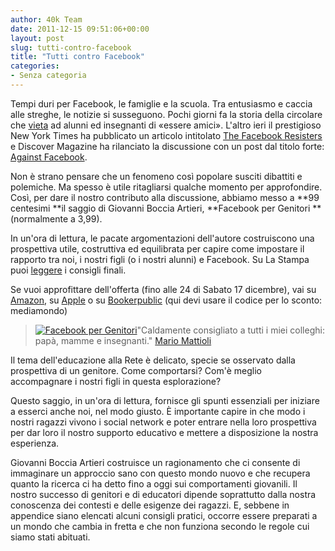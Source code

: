 ```yaml
---
author: 40k Team
date: 2011-12-15 09:51:06+00:00
layout: post
slug: tutti-contro-facebook
title: "Tutti contro Facebook"
categories:
- Senza categoria
---
```


Tempi duri per Facebook, le famiglie e la scuola. Tra entusiasmo e caccia alle streghe, le notizie si susseguono. Pochi giorni fa la storia della circolare che [vieta](http://www.repubblica.it/scuola/2011/12/06/news/prof_alunni_facebook-26155010/?ref=HRERO-1) ad alunni ed insegnanti di «essere amici». L'altro ieri il prestigioso New York Times ha pubblicato un articolo intitolato [The Facebook Resisters](http://www.nytimes.com/2011/12/14/technology/shunning-facebook-and-living-to-tell-about-it.html) e Discover Magazine ha rilanciato la discussione con un post dal titolo forte: [Against Facebook](http://blogs.discovermagazine.com/gnxp/2011/12/against-facebook/?utm_source=feedburner&utm_medium=feed&utm_campaign=Feed%3A+GeneExpressionBlog+%28Gene+Expression%29&utm_content=Google+Reader).

Non è strano pensare che un fenomeno così popolare susciti dibattiti e polemiche. Ma spesso è utile ritagliarsi qualche momento per approfondire. Così, per dare il nostro contributo alla discussione, abbiamo messo a **99 centesimi **il saggio di Giovanni Boccia Artieri, **Facebook per Genitori **(normalmente a 3,99).

In un'ora di lettura, le pacate argomentazioni dell'autore costruiscono una prospettiva utile, costruttiva ed equilibrata per capire come impostare il rapporto tra noi, i nostri figli (o i nostri alunni) e Facebook. Su La Stampa puoi [leggere](http://www.lastampa.it/_web/cmstp/tmplrubriche/tecnologia/grubrica.asp?ID_blog=30&ID_articolo=9131&ID_sezione=38&sezione) i consigli finali.

Se vuoi approfittare dell'offerta (fino alle 24 di Sabato 17 dicembre), vai su [Amazon](http://www.amazon.it/Facebook-per-genitori-ebook/dp/B006M5JFSA/ref=pd_ecc_rvi_3), su [Apple](http://www.amazon.it/Facebook-per-genitori-ebook/dp/B006M5JFSA/ref=pd_ecc_rvi_3) o su [Bookerpublic](http://www.bookrepublic.it/book/9788865860649-facebook-per-genitori/) (qui devi usare il codice per lo sconto: mediamondo)


> [![Facebook per Genitori](http://quarantak.wpengine.com/wp-content/uploads/2011/12/fb.jpg)](http://quarantak.wpengine.com/wp-content/uploads/2011/12/fb.jpg)"Caldamente consigliato a tutti i miei colleghi: papà, mamme e insegnanti."
[Mario Mattioli](http://www.goodreads.com/book/show/11595111-facebook-per-genitori)

Il tema dell'educazione alla Rete è delicato, specie se osservato dalla prospettiva di un genitore.
Come comportarsi? Com'è meglio accompagnare i nostri figli in questa esplorazione?

Questo saggio, in un'ora di lettura, fornisce gli spunti essenziali per iniziare a esserci anche noi, nel modo giusto. È importante capire in che modo i nostri ragazzi vivono i social network e poter entrare nella loro prospettiva per dar loro il nostro supporto educativo e mettere a disposizione la nostra esperienza.

Giovanni Boccia Artieri costruisce un ragionamento che ci consente di immaginare un approccio sano con questo mondo nuovo e che recupera quanto la ricerca ci ha detto fino a oggi sui comportamenti giovanili.
Il nostro successo di genitori e di educatori dipende soprattutto dalla nostra conoscenza dei contesti e delle esigenze dei ragazzi.
E, sebbene in appendice siano elencati alcuni consigli pratici, occorre essere preparati a un mondo che cambia in fretta e che non funziona secondo le regole cui siamo stati abituati.
